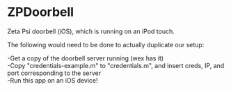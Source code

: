 ZPDoorbell
==========

Zeta Psi doorbell (iOS), which is running on an iPod touch.

The following would need to be done to actually duplicate our setup:

-Get a copy of the doorbell server running (wex has it)  
-Copy "credentials-example.m" to "credentials.m", and insert creds, IP, and port corresponding to the server  
-Run this app on an iOS device!  